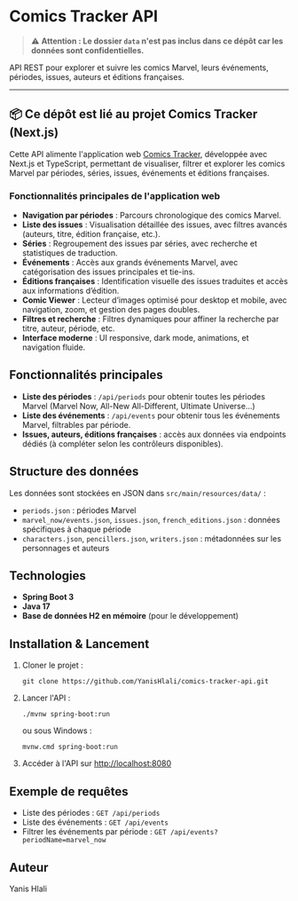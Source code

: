 # Comics Tracker API
> ⚠️ **Attention : Le dossier `data` n'est pas inclus dans ce dépôt car les données sont confidentielles.**

API REST pour explorer et suivre les comics Marvel, leurs événements, périodes, issues, auteurs et éditions françaises.

---

## 📦 Ce dépôt est lié au projet Comics Tracker (Next.js)

Cette API alimente l'application web [Comics Tracker](https://github.com/YanisHlali/comics-tracker-dev), développée avec Next.js et TypeScript, permettant de visualiser, filtrer et explorer les comics Marvel par périodes, séries, issues, événements et éditions françaises.

### Fonctionnalités principales de l'application web

- **Navigation par périodes** : Parcours chronologique des comics Marvel.
- **Liste des issues** : Visualisation détaillée des issues, avec filtres avancés (auteurs, titre, édition française, etc.).
- **Séries** : Regroupement des issues par séries, avec recherche et statistiques de traduction.
- **Événements** : Accès aux grands événements Marvel, avec catégorisation des issues principales et tie-ins.
- **Éditions françaises** : Identification visuelle des issues traduites et accès aux informations d’édition.
- **Comic Viewer** : Lecteur d’images optimisé pour desktop et mobile, avec navigation, zoom, et gestion des pages doubles.
- **Filtres et recherche** : Filtres dynamiques pour affiner la recherche par titre, auteur, période, etc.
- **Interface moderne** : UI responsive, dark mode, animations, et navigation fluide.

## Fonctionnalités principales

- **Liste des périodes** : `/api/periods` pour obtenir toutes les périodes Marvel (Marvel Now, All-New All-Different, Ultimate Universe...)
- **Liste des événements** : `/api/events` pour obtenir tous les événements Marvel, filtrables par période.
- **Issues, auteurs, éditions françaises** : accès aux données via endpoints dédiés (à compléter selon les contrôleurs disponibles).

## Structure des données

Les données sont stockées en JSON dans `src/main/resources/data/` :
- `periods.json` : périodes Marvel
- `marvel_now/events.json`, `issues.json`, `french_editions.json` : données spécifiques à chaque période
- `characters.json`, `pencillers.json`, `writers.json` : métadonnées sur les personnages et auteurs

## Technologies

- **Spring Boot 3**
- **Java 17**
- **Base de données H2 en mémoire** (pour le développement)

## Installation & Lancement

1. Cloner le projet :
   ```shell
   git clone https://github.com/YanisHlali/comics-tracker-api.git
   ```
2. Lancer l'API :
   ```shell
   ./mvnw spring-boot:run
   ```
   ou sous Windows :
   ```shell
   mvnw.cmd spring-boot:run
   ```
3. Accéder à l'API sur [http://localhost:8080](http://localhost:8080)

## Exemple de requêtes

- Liste des périodes : `GET /api/periods`
- Liste des événements : `GET /api/events`
- Filtrer les événements par période : `GET /api/events?periodName=marvel_now`

## Auteur

Yanis Hlali
